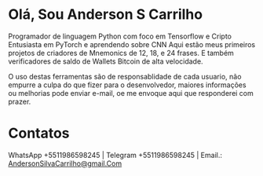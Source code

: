 # Olá, Sou Anderson S Carrilho
Programador de linguagem Python com foco em Tensorflow e Cripto
Entusiasta em PyTorch e aprendendo sobre CNN
Aqui estão meus primeiros projetos de criadores de Mnemonics de 12, 18, e 24 frases. E também verificadores de saldo de Wallets Bitcoin de alta velocidade.

O uso destas ferramentas são de responsablidade de cada usuario, não empurre a culpa do que fizer para o desenvolvedor, maiores informações ou melhorias pode enviar e-mail, oe me envoque aqui que responderei com prazer.

# Contatos
WhatsApp +5511986598245  |  Telegram +5511986598245  |  Email.: AndersonSilvaCarrilho@gmail.Com

